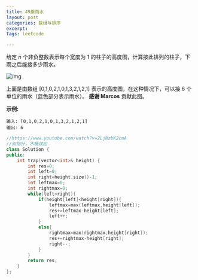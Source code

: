 ```yaml
---
title: 49接雨水
layout: post
categories: 数组与排序 
excerpt: 
Tags: leetcode

---
```


给定 *n* 个非负整数表示每个宽度为 1 的柱子的高度图，计算按此排列的柱子，下雨之后能接多少雨水。

![img](https://ws3.sinaimg.cn/large/006tKfTcly1g15wfg7w23j30bg04hmx3.jpg)

上面是由数组 [0,1,0,2,1,0,1,3,2,1,2,1] 表示的高度图，在这种情况下，可以接 6 个单位的雨水（蓝色部分表示雨水）。 **感谢 Marcos** 贡献此图。

**示例:**

```
输入: [0,1,0,2,1,0,1,3,2,1,2,1]
输出: 6
```

```c++
//https://www.youtube.com/watch?v=2LjNzbK2cmA
//双指针，木桶效应
class Solution {
public:
    int trap(vector<int>& height) {
        int res=0;
        int left=0;
        int right=height.size()-1;
        int leftmax=0;
        int rightmax=0;
        while(left<right){
            if(height[left]<height[right]){
                leftmax=max(leftmax,height[left]);
                res+=leftmax-height[left];
                left++;    
            }
            else{
                rightmax=max(rightmax,height[right]);
                res+=rightmax-height[right];
                right--;
            }
        }
        return res;
    }
};
```

